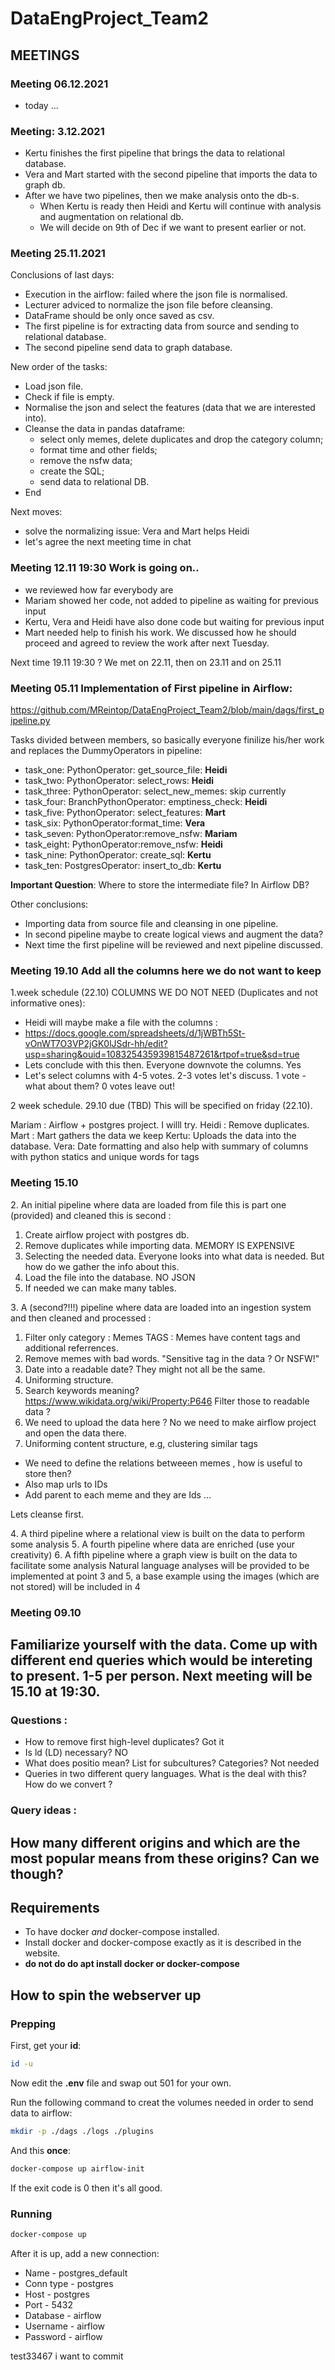 # DataEngProject_Team2

## MEETINGS

### Meeting 06.12.2021

- today ...


### Meeting: 3.12.2021

- Kertu finishes the first pipeline that brings the data to relational database.
- Vera and Mart started with the second pipeline that imports the data to graph db.
- After we have two pipelines, then we make analysis onto the db-s.
  - When Kertu is ready then Heidi and Kertu will continue with analysis and augmentation on relational db.
  - We will decide on 9th of Dec if we want to present earlier or not.



### Meeting 25.11.2021

Conclusions of last days:
- Execution in the airflow: failed where the json file is normalised.
- Lecturer adviced to normalize the json file before cleansing.
- DataFrame should be only once saved as csv. 
- The first pipeline is for extracting data from source and sending to relational database.
- The second pipeline send data to graph database.

New order of the tasks:
- Load json file.
- Check if file is empty.
- Normalise the json and select the features (data that we are interested into).
- Cleanse the data in pandas dataframe:
  - select only memes, delete duplicates and drop the category column;
  - format time and other fields;
  - remove the nsfw data;
  - create the SQL;
  - send data to relational DB.
- End

Next moves:

- solve the normalizing issue: Vera and Mart helps Heidi
- let's agree the next meeting time in chat



### Meeting 12.11 19:30 Work is going on..

- we reviewed how far everybody are
- Mariam showed her code, not added to pipeline as waiting for previous input
- Kertu, Vera and Heidi have also done code but waiting for previous input
- Mart needed help to finish his work. We discussed how he should proceed and agreed to review the work after next Tuesday.

Next time 19.11 19:30 ? We met on 22.11, then on 23.11 and on 25.11



### Meeting 05.11 Implementation of First pipeline in Airflow:

https://github.com/MReintop/DataEngProject_Team2/blob/main/dags/first_pipeline.py

Tasks divided between members, so basically everyone finilize his/her work and replaces the DummyOperators in pipeline:
- task_one: PythonOperator: get_source_file: **Heidi**
- task_two: PythonOperator: select_rows: **Heidi**
- task_three: PythonOperator: select_new_memes: skip currently
- task_four: BranchPythonOperator: emptiness_check: **Heidi**
- task_five: PythonOperator: select_features: **Mart**
- task_six: PythonOperator:format_time: **Vera**
- task_seven: PythonOperator:remove_nsfw: **Mariam**
- task_eight: PythonOperator:remove_nsfw: **Heidi**
- task_nine: PythonOperator: create_sql: **Kertu**
- task_ten: PostgresOperator: insert_to_db: **Kertu**

**Important Question**: Where to store the intermediate file? In Airflow DB?

Other conclusions:
- Importing data from source file and cleansing in one pipeline.
- In second pipeline maybe to create logical views and augment the data?
- Next time the first pipeline will be reviewed and next pipeline discussed.



### Meeting 19.10 Add all the columns here we do not want to keep

1.week schedule (22.10)
COLUMNS WE DO NOT NEED (Duplicates and not informative ones): 
- Heidi will maybe make a file with the columns : 
- https://docs.google.com/spreadsheets/d/1jWBTh5St-vOnWT7O3VP2jGK0lJSdr-hh/edit?usp=sharing&ouid=108325435939815487261&rtpof=true&sd=true
- Lets conclude with this then. Everyone downvote the columns. Yes
- Let's select columns with 4-5 votes. 2-3 votes let's discuss. 1 vote - what about them? 0 votes leave out! 

 2 week schedule. 29.10 due (TBD)
This will be specified on friday (22.10).

Mariam : Airflow + postgres project. I willl try.
Heidi : Remove duplicates.
Mart : Mart gathers the data we keep
Kertu: Uploads the data into the database.
Vera: Date formatting and also help with summary of columns with python
statics and unique words for tags



### Meeting 15.10

 An initial pipeline where data are loaded from file this is part one  (provided) and cleaned this is second : 
1. Create airflow project with postgres db.
2. Remove duplicates while importing data. MEMORY IS EXPENSIVE
3. Selecting the needed data. Everyone looks into what data is needed. But how do we gather the info about this.
4. Load the file into the database. NO JSON
5. If needed we can make many tables.


 A (second?!!!) pipeline where data are loaded into an ingestion system and then cleaned and processed :

1. Filter only category : Memes TAGS : Memes have content tags and additional referrences.
2. Remove memes with bad words. "Sensitive tag in the data ? Or NSFW!"
3. Date into a readable date? They might not all be the same.
4. Uniforming structure. 
5. Search keywords meaning? https://www.wikidata.org/wiki/Property:P646 Filter those to readable data ? 
6. We need to upload the data here ? No we need to make airflow project and open the data there. 
7. Uniforming content structure, e.g, clustering similar tags
* We need to define the relations betweeen memes , how is useful to store then?
* Also map urls to IDs
* Add parent to each meme and they are Ids
...

Lets cleanse first.

 A third pipeline where a relational view is built on the data to perform some analysis
 A fourth pipeline where data are enriched (use your creativity)
 A fifth pipeline where a graph view is built on the data to facilitate some analysis
Natural language analyses will be provided to be implemented at point 3 and 5, a base example using the images (which are not stored) will be included in 4



### Meeting 09.10

Familiarize yourself with the data.
Come up with different end queries which would be intereting to present. 1-5 per person.
Next meeting will be 15.10 at 19:30.
-----


### Questions :

- How to remove first high-level duplicates? Got it
- Is ld (LD) necessary? NO
- What does positio mean? List for subcultures? Categories? Not needed
- Queries in two different query languages. What is the deal with this? How do we convert ?


### Query ideas :

How many different origins and which are the most popular means from these origins?
Can we though?
-----

## Requirements

* To have docker *and* docker-compose installed.
* Install docker and docker-compose exactly as it is described in the website.
* **do not do do apt install docker or docker-compose**

## How to spin the webserver up

### Prepping

First, get your **id**:
```sh
id -u
```

Now edit the **.env** file and swap out 501 for your own.

Run the following command to creat the volumes needed in order to send data to airflow:
```sh
mkdir -p ./dags ./logs ./plugins
```

And this **once**:
```sh
docker-compose up airflow-init
```
If the exit code is 0 then it's all good.

### Running

```sh
docker-compose up
```

After it is up, add a new connection:

* Name - postgres_default
* Conn type - postgres
* Host - postgres
* Port - 5432
* Database - airflow
* Username - airflow
* Password - airflow



test33467
i want to commit